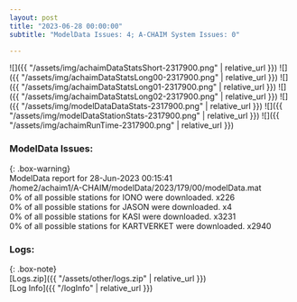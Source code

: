 ```yaml
---
layout: post
title: "2023-06-28 00:00:00"
subtitle: "ModelData Issues: 4; A-CHAIM System Issues: 0"

---
```


![]({{ "/assets/img/achaimDataStatsShort-2317900.png" | relative_url }})
![]({{ "/assets/img/achaimDataStatsLong00-2317900.png" | relative_url }})
![]({{ "/assets/img/achaimDataStatsLong01-2317900.png" | relative_url }})
![]({{ "/assets/img/achaimDataStatsLong02-2317900.png" | relative_url }})
![]({{ "/assets/img/modelDataDataStats-2317900.png" | relative_url }})
![]({{ "/assets/img/modelDataStationStats-2317900.png" | relative_url }})
![]({{ "/assets/img/achaimRunTime-2317900.png" | relative_url }})


### ModelData Issues:  
  
{: .box-warning}  
 ModelData report for 28-Jun-2023 00:15:41   
 /home2/achaim1/A-CHAIM/modelData/2023/179/00/modelData.mat   
 0% of all possible stations for IONO were downloaded. x226   
 0% of all possible stations for JASON were downloaded. x4   
 0% of all possible stations for KASI were downloaded. x3231   
 0% of all possible stations for KARTVERKET were downloaded. x2940   
  


### Logs:  
  
{: .box-note}  
[Logs.zip]({{ "/assets/other/logs.zip" | relative_url }})  
[Log Info]({{ "/logInfo" | relative_url }})  
